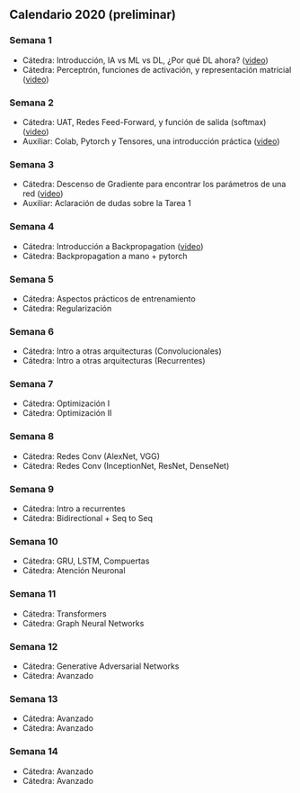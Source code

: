 ## Calendario 2020 (preliminar)

### Semana 1

* Cátedra: Introducción, IA vs ML vs DL, ¿Por qué DL ahora? ([video](https://www.youtube.com/watch?v=BASByOlqqkc&list=PLBjZ-ginWc1e0_Dp4heHglsjJmacV_F20&index=1))
* Cátedra: Perceptrón, funciones de activación, y representación matricial ([video](https://www.youtube.com/watch?v=mDCxK2Pu0mA&list=PLBjZ-ginWc1e0_Dp4heHglsjJmacV_F20&index=2))

### Semana 2

* Cátedra: UAT, Redes Feed-Forward, y función de salida (softmax) ([video](https://www.youtube.com/watch?v=eV-N1ozcZrk&list=PLBjZ-ginWc1e0_Dp4heHglsjJmacV_F20&index=3))
* Auxiliar: Colab, Pytorch y Tensores, una introducción práctica ([video](https://www.youtube.com/watch?v=gjTV_7X2O9Y&feature=youtu.be))

### Semana 3

* Cátedra: Descenso de Gradiente para encontrar los parámetros de una red ([video](https://www.youtube.com/watch?v=G4dnRSSC6Kw))
* Auxiliar: Aclaración de dudas sobre la Tarea 1

### Semana 4

* Cátedra: Introducción a Backpropagation ([video](https://www.u-cursos.cl/ingenieria/2020/2/CC6204/1/enlaces/detalle?id=158504))
* Cátedra: Backpropagation a mano + pytorch

### Semana 5

* Cátedra: Aspectos prácticos de entrenamiento
* Cátedra: Regularización

### Semana 6

* Cátedra: Intro a otras arquitecturas (Convolucionales)
* Cátedra: Intro a otras arquitecturas (Recurrentes)

### Semana 7

* Cátedra: Optimización I
* Cátedra: Optimización II

### Semana 8

* Cátedra: Redes Conv (AlexNet, VGG)
* Cátedra: Redes Conv (InceptionNet, ResNet, DenseNet)

### Semana 9

* Cátedra: Intro a recurrentes
* Cátedra: Bidirectional + Seq to Seq

### Semana 10

* Cátedra: GRU, LSTM, Compuertas
* Cátedra: Atención Neuronal

### Semana 11

* Cátedra: Transformers
* Cátedra: Graph Neural Networks 

### Semana 12

* Cátedra: Generative Adversarial Networks
* Cátedra: Avanzado

### Semana 13

* Cátedra: Avanzado
* Cátedra: Avanzado

### Semana 14

* Cátedra: Avanzado
* Cátedra: Avanzado
